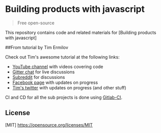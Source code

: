 # Building products with javascript

> Free open-source

This repository contains code and related materials for [Building products with javascript]

##From tutorial by Tim Ermilov 

Check out Tim's awesome tutorial at the following links:
- [YouTube channel](https://www.youtube.com/c/TimErmilov) with videos covering code
- [Gitter chat](https://gitter.im/yamalight/building-products-with-js) for live discussions
- [Subreddit](https://www.reddit.com/r/BuildingWithJS/) for discussions
- [Facebook page](https://www.facebook.com/buildingproductswithjs/) with updates on progress
- [Tim's twitter](https://twitter.com/yamalight) with updates on progress (and other stuff) 

CI and CD for all the sub projects is done using [Gitlab-CI](https://gitlab.com/randyf991/building-products-with-js).

## License

[MIT] https://opensource.org/licenses/MIT
